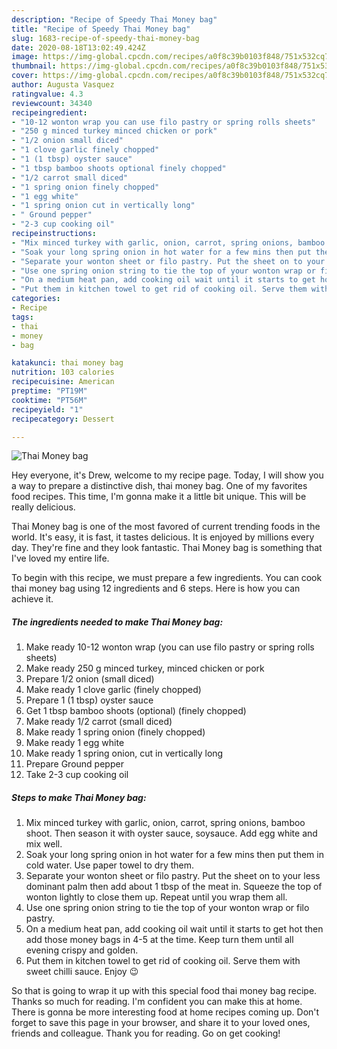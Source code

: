 ```yaml
---
description: "Recipe of Speedy Thai Money bag"
title: "Recipe of Speedy Thai Money bag"
slug: 1683-recipe-of-speedy-thai-money-bag
date: 2020-08-18T13:02:49.424Z
image: https://img-global.cpcdn.com/recipes/a0f8c39b0103f848/751x532cq70/thai-money-bag-recipe-main-photo.jpg
thumbnail: https://img-global.cpcdn.com/recipes/a0f8c39b0103f848/751x532cq70/thai-money-bag-recipe-main-photo.jpg
cover: https://img-global.cpcdn.com/recipes/a0f8c39b0103f848/751x532cq70/thai-money-bag-recipe-main-photo.jpg
author: Augusta Vasquez
ratingvalue: 4.3
reviewcount: 34340
recipeingredient:
- "10-12 wonton wrap you can use filo pastry or spring rolls sheets"
- "250 g minced turkey minced chicken or pork"
- "1/2 onion small diced"
- "1 clove garlic finely chopped"
- "1 (1 tbsp) oyster sauce"
- "1 tbsp bamboo shoots optional finely chopped"
- "1/2 carrot small diced"
- "1 spring onion finely chopped"
- "1 egg white"
- "1 spring onion cut in vertically long"
- " Ground pepper"
- "2-3 cup cooking oil"
recipeinstructions:
- "Mix minced turkey with garlic, onion, carrot, spring onions, bamboo shoot. Then season it with oyster sauce, soysauce. Add egg white and mix well."
- "Soak your long spring onion in hot water for a few mins then put them in cold water. Use paper towel to dry them."
- "Separate your wonton sheet or filo pastry. Put the sheet on to your less dominant palm then add about 1 tbsp of the meat in. Squeeze the top of wonton lightly to close them up. Repeat until you wrap them all."
- "Use one spring onion string to tie the top of your wonton wrap or filo pastry."
- "On a medium heat pan, add cooking oil wait until it starts to get hot then add those money bags in 4-5 at the time. Keep turn them until all evening crispy and golden."
- "Put them in kitchen towel to get rid of cooking oil. Serve them with sweet chilli sauce. Enjoy 😉"
categories:
- Recipe
tags:
- thai
- money
- bag

katakunci: thai money bag 
nutrition: 103 calories
recipecuisine: American
preptime: "PT19M"
cooktime: "PT56M"
recipeyield: "1"
recipecategory: Dessert

---
```



![Thai Money bag](https://img-global.cpcdn.com/recipes/a0f8c39b0103f848/751x532cq70/thai-money-bag-recipe-main-photo.jpg)

Hey everyone, it's Drew, welcome to my recipe page. Today, I will show you a way to prepare a distinctive dish, thai money bag. One of my favorites food recipes. This time, I'm gonna make it a little bit unique. This will be really delicious.



Thai Money bag is one of the most favored of current trending foods in the world. It's easy, it is fast, it tastes delicious. It is enjoyed by millions every day. They're fine and they look fantastic. Thai Money bag is something that I've loved my entire life.


To begin with this recipe, we must prepare a few ingredients. You can cook thai money bag using 12 ingredients and 6 steps. Here is how you can achieve it.

<!--inarticleads1-->

##### The ingredients needed to make Thai Money bag:

1. Make ready 10-12 wonton wrap (you can use filo pastry or spring rolls sheets)
1. Make ready 250 g minced turkey, minced chicken or pork
1. Prepare 1/2 onion (small diced)
1. Make ready 1 clove garlic (finely chopped)
1. Prepare 1 (1 tbsp) oyster sauce
1. Get 1 tbsp bamboo shoots (optional) (finely chopped)
1. Make ready 1/2 carrot (small diced)
1. Make ready 1 spring onion (finely chopped)
1. Make ready 1 egg white
1. Make ready 1 spring onion, cut in vertically long
1. Prepare  Ground pepper
1. Take 2-3 cup cooking oil




<!--inarticleads2-->

##### Steps to make Thai Money bag:

1. Mix minced turkey with garlic, onion, carrot, spring onions, bamboo shoot. Then season it with oyster sauce, soysauce. Add egg white and mix well.
1. Soak your long spring onion in hot water for a few mins then put them in cold water. Use paper towel to dry them.
1. Separate your wonton sheet or filo pastry. Put the sheet on to your less dominant palm then add about 1 tbsp of the meat in. Squeeze the top of wonton lightly to close them up. Repeat until you wrap them all.
1. Use one spring onion string to tie the top of your wonton wrap or filo pastry.
1. On a medium heat pan, add cooking oil wait until it starts to get hot then add those money bags in 4-5 at the time. Keep turn them until all evening crispy and golden.
1. Put them in kitchen towel to get rid of cooking oil. Serve them with sweet chilli sauce. Enjoy 😉




So that is going to wrap it up with this special food thai money bag recipe. Thanks so much for reading. I'm confident you can make this at home. There is gonna be more interesting food at home recipes coming up. Don't forget to save this page in your browser, and share it to your loved ones, friends and colleague. Thank you for reading. Go on get cooking!
